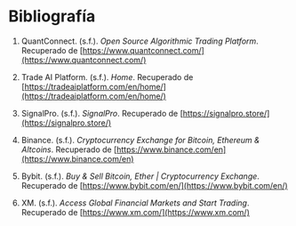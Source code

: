 # Bibliografía

1. QuantConnect. (s.f.). *Open Source Algorithmic Trading Platform*. Recuperado de [https://www.quantconnect.com/](https://www.quantconnect.com/)

2. Trade AI Platform. (s.f.). *Home*. Recuperado de [https://tradeaiplatform.com/en/home/](https://tradeaiplatform.com/en/home/)

3. SignalPro. (s.f.). *SignalPro*. Recuperado de [https://signalpro.store/](https://signalpro.store/)

4. Binance. (s.f.). *Cryptocurrency Exchange for Bitcoin, Ethereum & Altcoins*. Recuperado de [https://www.binance.com/en](https://www.binance.com/en)

5. Bybit. (s.f.). *Buy & Sell Bitcoin, Ether | Cryptocurrency Exchange*. Recuperado de [https://www.bybit.com/en/](https://www.bybit.com/en/)

6. XM. (s.f.). *Access Global Financial Markets and Start Trading*. Recuperado de [https://www.xm.com/](https://www.xm.com/)
